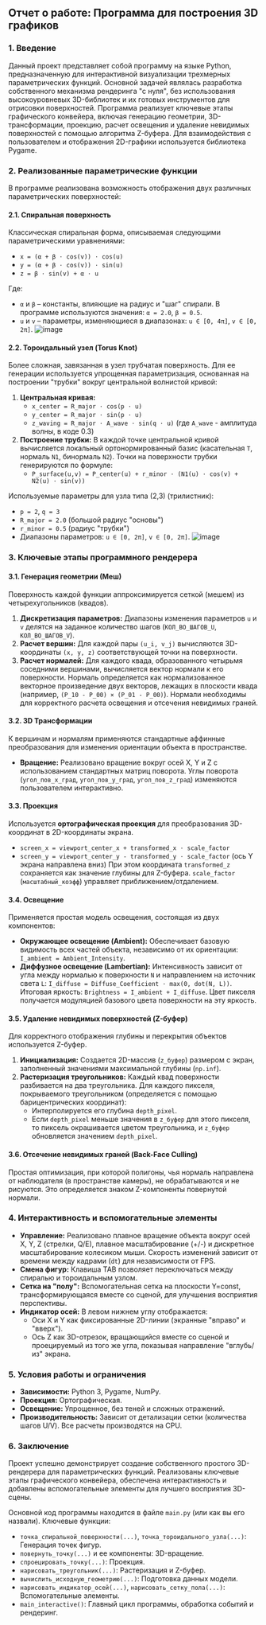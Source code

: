 ## Отчет о работе: Программа для построения 3D графиков

### 1. Введение

Данный проект представляет собой программу на языке Python, предназначенную для интерактивной визуализации трехмерных параметрических функций. Основной задачей являлась разработка собственного механизма рендеринга "с нуля", без использования высокоуровневых 3D-библиотек и их готовых инструментов для отрисовки поверхностей. Программа реализует ключевые этапы графического конвейера, включая генерацию геометрии, 3D-трансформации, проекцию, расчет освещения и удаление невидимых поверхностей с помощью алгоритма Z-буфера. Для взаимодействия с пользователем и отображения 2D-графики используется библиотека Pygame.

### 2. Реализованные параметрические функции

В программе реализована возможность отображения двух различных параметрических поверхностей:

#### 2.1. Спиральная поверхность

Классическая спиральная форма, описываемая следующими параметрическими уравнениями:

*   `x = (α + β ⋅ cos(v)) ⋅ cos(u)`
*   `y = (α + β ⋅ cos(v)) ⋅ sin(u)`
*   `z = β ⋅ sin(v) + α ⋅ u`

Где:
*   `α` и `β` – константы, влияющие на радиус и "шаг" спирали. В программе используются значения: `α = 2.0`, `β = 0.5`.
*   `u` и `v` – параметры, изменяющиеся в диапазонах: `u ∈ [0, 4π]`, `v ∈ [0, 2π]`.
![image](https://github.com/user-attachments/assets/260e7f4f-d898-427a-ae81-0f30e479817d)

#### 2.2. Тороидальный узел (Torus Knot)

Более сложная, завязанная в узел трубчатая поверхность. Для ее генерации используется упрощенная параметризация, основанная на построении "трубки" вокруг центральной волнистой кривой:

1.  **Центральная кривая:**
    *   `x_center = R_major ⋅ cos(p ⋅ u)`
    *   `y_center = R_major ⋅ sin(p ⋅ u)`
    *   `z_waving = R_major ⋅ A_wave ⋅ sin(q ⋅ u)` (где `A_wave` - амплитуда волны, в коде 0.3)
2.  **Построение трубки:** В каждой точке центральной кривой вычисляется локальный ортонормированный базис (касательная `T`, нормаль `N1`, бинормаль `N2`). Точки на поверхности трубки генерируются по формуле:
    *   `P_surface(u,v) = P_center(u) + r_minor ⋅ (N1(u) ⋅ cos(v) + N2(u) ⋅ sin(v))`

Используемые параметры для узла типа (2,3) (трилистник):
*   `p = 2`, `q = 3`
*   `R_major = 2.0` (большой радиус "основы")
*   `r_minor = 0.5` (радиус "трубки")
*   Диапазоны параметров: `u ∈ [0, 2π]`, `v ∈ [0, 2π]`.
![image](https://github.com/user-attachments/assets/1e8af47b-48b8-4992-8ea0-65acff02e7a9)


### 3. Ключевые этапы программного рендерера

#### 3.1. Генерация геометрии (Меш)
Поверхность каждой функции аппроксимируется сеткой (мешем) из четырехугольников (квадов).
1.  **Дискретизация параметров:** Диапазоны изменения параметров `u` и `v` делятся на заданное количество шагов (`КОЛ_ВО_ШАГОВ_U`, `КОЛ_ВО_ШАГОВ_V`).
2.  **Расчет вершин:** Для каждой пары `(u_i, v_j)` вычисляются 3D-координаты `(x, y, z)` соответствующей точки на поверхности.
3.  **Расчет нормалей:** Для каждого квада, образованного четырьмя соседними вершинами, вычисляется вектор нормали к его поверхности. Нормаль определяется как нормализованное векторное произведение двух векторов, лежащих в плоскости квада (например, `(P_10 - P_00) × (P_01 - P_00)`). Нормали необходимы для корректного расчета освещения и отсечения невидимых граней.

#### 3.2. 3D Трансформации
К вершинам и нормалям применяются стандартные аффинные преобразования для изменения ориентации объекта в пространстве.
*   **Вращение:** Реализовано вращение вокруг осей X, Y и Z с использованием стандартных матриц поворота. Углы поворота (`угол_пов_x_град`, `угол_пов_y_град`, `угол_пов_z_град`) изменяются пользователем интерактивно.

#### 3.3. Проекция
Используется **ортографическая проекция** для преобразования 3D-координат в 2D-координаты экрана.
*   `screen_x = viewport_center_x + transformed_x ⋅ scale_factor`
*   `screen_y = viewport_center_y - transformed_y ⋅ scale_factor` (ось Y экрана направлена вниз)
    При этом координата `transformed_z` сохраняется как значение глубины для Z-буфера. `scale_factor` (`масштабный_коэфф`) управляет приближением/отдалением.

#### 3.4. Освещение
Применяется простая модель освещения, состоящая из двух компонентов:
*   **Окружающее освещение (Ambient):** Обеспечивает базовую видимость всех частей объекта, независимо от их ориентации: `I_ambient = Ambient_Intensity`.
*   **Диффузное освещение (Lambertian):** Интенсивность зависит от угла между нормалью к поверхности `N` и направлением на источник света `L`: `I_diffuse = Diffuse_Coefficient ⋅ max(0, dot(N, L))`.
Итоговая яркость: `Brightness = I_ambient + I_diffuse`. Цвет пикселя получается модуляцией базового цвета поверхности на эту яркость.

#### 3.5. Удаление невидимых поверхностей (Z-буфер)
Для корректного отображения глубины и перекрытия объектов используется Z-буфер.
1.  **Инициализация:** Создается 2D-массив (`z_буфер`) размером с экран, заполненный значениями максимальной глубины (`np.inf`).
2.  **Растеризация треугольников:** Каждый квад поверхности разбивается на два треугольника. Для каждого пикселя, покрываемого треугольником (определяется с помощью барицентрических координат):
    *   Интерполируется его глубина `depth_pixel`.
    *   Если `depth_pixel` меньше значения в `z_буфер` для этого пикселя, то пиксель окрашивается цветом треугольника, и `z_буфер` обновляется значением `depth_pixel`.

#### 3.6. Отсечение невидимых граней (Back-Face Culling)
Простая оптимизация, при которой полигоны, чья нормаль направлена от наблюдателя (в пространстве камеры), не обрабатываются и не рисуются. Это определяется знаком Z-компоненты повернутой нормали.

### 4. Интерактивность и вспомогательные элементы

*   **Управление:** Реализовано плавное вращение объекта вокруг осей X, Y, Z (стрелки, Q/E), плавное масштабирование (+/-) и дискретное масштабирование колесиком мыши. Скорость изменений зависит от времени между кадрами (`dt`) для независимости от FPS.
*   **Смена фигур:** Клавиша TAB позволяет переключаться между спиралью и тороидальным узлом.
*   **Сетка на "полу":** Вспомогательная сетка на плоскости Y=const, трансформирующаяся вместе со сценой, для улучшения восприятия перспективы.
*   **Индикатор осей:** В левом нижнем углу отображается:
    *   Оси X и Y как фиксированные 2D-линии (экранные "вправо" и "вверх").
    *   Ось Z как 3D-отрезок, вращающийся вместе со сценой и проецируемый из того же угла, показывая направление "вглубь/из" экрана.

### 5. Условия работы и ограничения

*   **Зависимости:** Python 3, Pygame, NumPy.
*   **Проекция:** Ортографическая.
*   **Освещение:** Упрощенное, без теней и сложных отражений.
*   **Производительность:** Зависит от детализации сетки (количества шагов U/V). Все расчеты производятся на CPU.

### 6. Заключение

Проект успешно демонстрирует создание собственного простого 3D-рендерера для параметрических функций. Реализованы ключевые этапы графического конвейера, обеспечена интерактивность и добавлены вспомогательные элементы для лучшего восприятия 3D-сцены.

Основной код программы находится в файле `main.py` (или как вы его назвали).
Ключевые функции:
*   `точка_спиральной_поверхности(...)`, `точка_тороидального_узла(...)`: Генерация точек фигур.
*   `повернуть_точку(...)` и ее компоненты: 3D-вращение.
*   `спроецировать_точку(...)`: Проекция.
*   `нарисовать_треугольник(...)`: Растеризация и Z-буфер.
*   `вычислить_исходную_геометрию(...)`: Подготовка данных модели.
*   `нарисовать_индикатор_осей(...)`, `нарисовать_сетку_пола(...)`: Вспомогательные элементы.
*   `main_interactive()`: Главный цикл программы, обработка событий и рендеринг.
